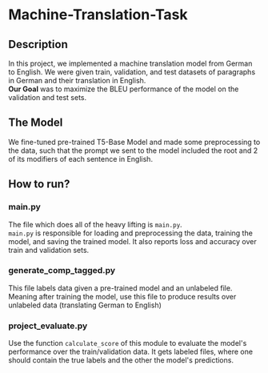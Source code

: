 # Machine-Translation-Task

## Description
In this project, we implemented a machine translation model from German to English.
We were given train, validation, and test datasets of paragraphs in German and their translation in English.<br>
**Our Goal** was to maximize the BLEU performance of the model on the validation and test sets.

## The Model
We fine-tuned pre-trained T5-Base Model and made some preprocessing to the data, such that the prompt we sent to the model included the root and 2 of its modifiers of each sentence in English.
## How to run?
### main.py
The file which does all of the heavy lifting is `main.py`.<br>
`main.py` is responsible for loading and preprocessing the data, training the model, and saving the trained model.
It also reports loss and accuracy over train and validation sets.

### generate_comp_tagged.py
This file labels data given a pre-trained model and an unlabeled file.<br>
Meaning after training the model, use this file to produce results over unlabeled data (translating German to English)

### project_evaluate.py
Use the function `calculate_score` of this module to evaluate the model's performance over the train/validation data.
It gets labeled files, where one should contain the true labels and the other the model's predictions.
